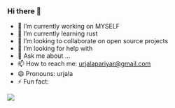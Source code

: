 ### Hi there 👋
- 🔭 I’m currently working on MYSELF
- 🌱 I’m currently learning rust
- 👯 I’m looking to collaborate on open source projects
- 🤔 I’m looking for help with 
- 💬 Ask me about ...
- 📫 How to reach me: urjalapariyar@gmail.com 
- 😄 Pronouns: urjala
- ⚡ Fun fact: 

<img src="https://github-readme-stats.vercel.app/api?username=urjala&show_icons=true&theme=radical" />

